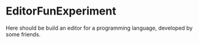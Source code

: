 # EditorFunExperiment

Here should be build an editor for a programming language, developed by some friends.
